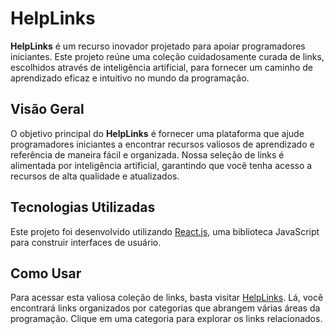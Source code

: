 # HelpLinks

**HelpLinks** é um recurso inovador projetado para apoiar programadores iniciantes. Este projeto reúne uma coleção cuidadosamente curada de links, escolhidos através de inteligência artificial, para fornecer um caminho de aprendizado eficaz e intuitivo no mundo da programação.

## Visão Geral

O objetivo principal do **HelpLinks** é fornecer uma plataforma que ajude programadores iniciantes a encontrar recursos valiosos de aprendizado e referência de maneira fácil e organizada. Nossa seleção de links é alimentada por inteligência artificial, garantindo que você tenha acesso a recursos de alta qualidade e atualizados.

## Tecnologias Utilizadas

Este projeto foi desenvolvido utilizando [React.js](https://reactjs.org/), uma biblioteca JavaScript para construir interfaces de usuário.

## Como Usar

Para acessar esta valiosa coleção de links, basta visitar [HelpLinks](https://matheuschiodi.github.io/HelpLinks/). Lá, você encontrará links organizados por categorias que abrangem várias áreas da programação. Clique em uma categoria para explorar os links relacionados.
